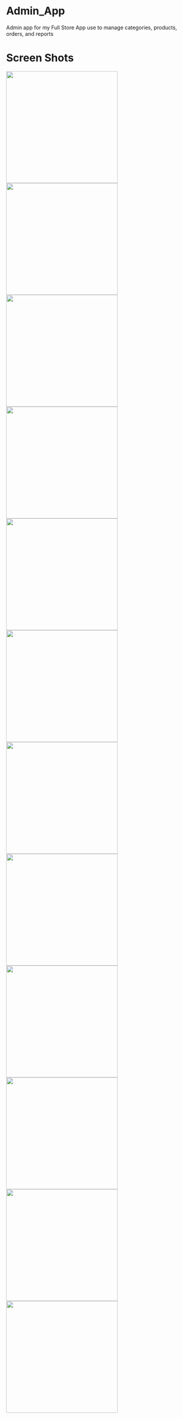 # Admin_App
 
Admin app for my Full Store App use to manage categories, products, orders, and reports

# Screen Shots
<img src="assets/screen_shots/1.png" width=300 hight=400>  <img src="assets/screen_shots/2.png" width=300 hight=400>     <img src="assets/screen_shots/3.png" width=300 hight=400>
      <img src="assets/screen_shots/4.png" width=300 hight=400>  <img src="assets/screen_shots/5.png" width=300 hight=400>     <img src="assets/screen_shots/6.png" width=300 hight=400> 
     <img src="assets/screen_shots/7.png" width=300 hight=400>   <img src="assets/screen_shots/8.png" width=300 hight=400>     <img src="assets/screen_shots/9.png" width=300 hight=400>  
    <img src="assets/screen_shots/10.png" width=300 hight=400>   <img src="assets/screen_shots/11.png" width=300 hight=400>     <img src="assets/screen_shots/12.png" width=300 hight=400>


